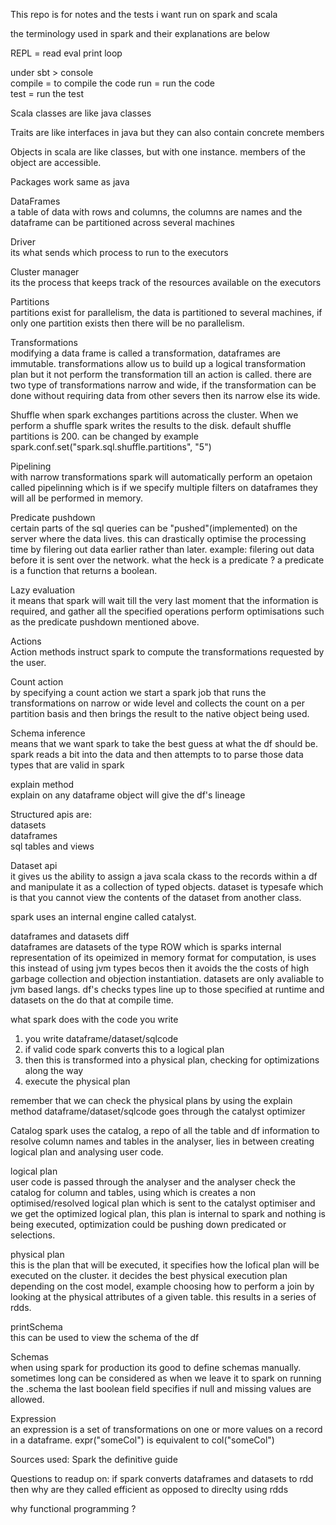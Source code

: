 This repo is for notes and the tests i want run on spark and scala

the terminology used in spark and their explanations are below

REPL = read eval print loop

under sbt > console  
compile = to compile the code
run = run the code  
test = run the test

Scala classes are like java classes

Traits are like interfaces in java but they can also contain concrete members

Objects in scala are like classes, but with one instance. members of the object are accessible.

Packages work same as java

DataFrames  
a table of data with rows and columns, the columns are names and the dataframe can be partitioned across several machines

Driver  
its what sends which process to run to the executors

Cluster manager  
its the process that keeps track of the resources available on the executors

Partitions  
partitions exist for parallelism, the data is partitioned to several machines, if only one partition exists then there will be no parallelism.

Transformations  
modifying a data frame is called a transformation, dataframes are immutable.
transformations allow us to build up a logical transformation plan but it not perform the transformation till an action is called.
there are two type of transformations narrow and wide, if the transformation can be done without requiring data from other severs then its narrow else its wide.

Shuffle
when spark exchanges partitions across the cluster. When we perform a shuffle spark writes the results to the disk. default shuffle partitions is 200. can be changed by example spark.conf.set("spark.sql.shuffle.partitions", "5")

Pipelining  
with narrow transformations spark will automatically perform an opetaion called pipelinning which is if we specify multiple filters on dataframes they will all be performed in memory.

Predicate pushdown  
certain parts of the sql queries can be "pushed"(implemented) on the server where the data lives. this can drastically optimise the processing time by filering out data earlier rather than later. example: filering out data before it is sent over the network.
what the heck is a predicate ? a predicate is a function that returns a boolean.

Lazy evaluation  
it means that spark will wait till the very last moment that the information is required, and gather all the specified operations perform optimisations such as the predicate pushdown mentioned above.

Actions  
Action methods instruct spark to compute the transformations requested by the user.

Count action  
by specifying a count action we start a spark job that runs the transformations on narrow or wide level and collects the count on a per partition basis and then brings the result to the native object being used.

Schema inference  
means that we want spark to take the best guess at what the df should be. spark reads a bit into the data and then attempts to to parse those data types that are valid in spark

explain method  
explain on any dataframe object will give the df's lineage

Structured apis are:   
datasets  
dataframes  
sql tables and views  

Dataset api  
it gives us the ability to assign a java scala ckass to the records within a df and manipulate it as a collection of typed objects. dataset is typesafe which is that you cannot view the contents of the dataset from another class.

spark uses an internal engine called catalyst.

dataframes and datasets diff  
dataframes are datasets of the type ROW which is sparks internal representation of its opeimized in memory format for computation, is uses this instead of using jvm types becos then it avoids the the costs of high garbage collection and objection instantiation.
datasets are only avaliable to jvm based langs.
df's checks types line up to those specified at runtime and datasets on the do that at compile time.

what spark does with the code you write

1) you write dataframe/dataset/sqlcode
2) if valid code spark converts this to a logical plan
3) then this is transformed into a physical plan, checking for optimizations along the way
4) execute the physical plan

remember that we can check the physical plans by using the explain method
dataframe/dataset/sqlcode goes through the catalyst optimizer

Catalog
spark uses the catalog, a repo of all the table and df information to resolve column names and tables in the analyser, lies in between creating logical plan and analysing user code.

logical plan  
user code is passed through the analyser and the analyser check the catalog for column and tables, using which is creates a non optimised/resolved logical plan which is sent to the catalyst optimiser and we get the optimized logical plan, this plan is internal to spark and nothing is being executed, optimization could be pushing down predicated or selections.

physical plan  
this is the plan that will be executed, it specifies how the lofical plan will be executed on the cluster. it decides the best physical execution plan depending on the cost model, example choosing how to perform a join by looking at the physical attributes of a given table. this results in a series of rdds.

printSchema  
this can be used to view the schema of the df

Schemas  
when using spark for production its good to define schemas manually. sometimes long can be considered as when we leave it to spark
on running the .schema the last boolean field specifies if null and missing values are allowed.

Expression  
an expression is a set of transformations on one or more values on a record in a dataframe.  expr("someCol") is equivalent to col("someCol")











Sources used:
Spark the definitive guide

Questions to readup on:
if spark converts dataframes and datasets to rdd then why are they called efficient as opposed to direclty using rdds

why functional programming ?
